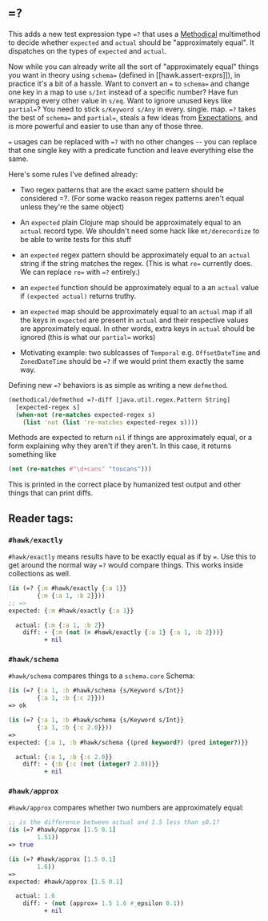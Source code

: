 # `=?`

This adds a new test expression type `=?` that uses a [Methodical](https://github.com/camsaul/methodical) multimethod
to decide whether `expected` and `actual` should be "approximately equal". It dispatches on the types of `expected`
and `actual`.

Now while you can already write all the sort of "approximately equal" things you want in theory using `schema=`
(defined in [[hawk.assert-exprs]]), in practice it's a bit of a hassle. Want to convert an `=` to
`schema=` and change one key in a map to use `s/Int` instead of a specific number? Have fun wrapping every other value
in `s/eq`. Want to ignore unused keys like `partial=`? You need to stick `s/Keyword s/Any` in every. single. map. `=?`
takes the best of `schema=` and `partial=`, steals a few ideas from
[Expectations](https://github.com/clojure-expectations/expectations), and is more powerful and easier to use than any
of those three.

`=` usages can be replaced with `=?` with no other changes -- you can replace that one single key with a predicate
function and leave everything else the same.

Here's some rules I've defined already:

- Two regex patterns that are the exact same pattern should be considered =?. (For some wacko reason regex patterns
  aren't equal unless they're the same object)

- An `expected` plain Clojure map should be approximately equal to an `actual` record type. We shouldn't need some
  hack like `mt/derecordize` to be able to write tests for this stuff

- an `expected` regex pattern should be approximately equal to an `actual` string if the string matches the
  regex. (This is what `re=` currently does. We can replace `re=` with `=?` entirely.)

- an `expected` function should be approximately equal to a an `actual` value if `(expected actual)` returns truthy.

- an `expected` map should be approximately equal to an `actual` map if all the keys in `expected` are present in
  `actual` and their respective values are approximately equal. In other words, extra keys in `actual` should be
  ignored (this is what our `partial=` works)

- Motivating example: two sublcasses of `Temporal` e.g. `OffsetDateTime` and `ZonedDateTime` should be `=?` if we
  would print them exactly the same way.

Defining new `=?` behaviors is as simple as writing a new `defmethod`.

```clj
(methodical/defmethod =?-diff [java.util.regex.Pattern String]
  [expected-regex s]
  (when-not (re-matches expected-regex s)
    (list 'not (list 're-matches expected-regex s))))
```

Methods are expected to return `nil` if things are approximately equal, or a form explaining why they aren't if they
aren't. In this case, it returns something like

```clj
(not (re-matches #"\d+cans" "toucans")))
```

This is printed in the correct place by humanized test output and other things that can print diffs.

## Reader tags:

### `#hawk/exactly`

`#hawk/exactly` means results have to be exactly equal as if by `=`. Use this to get around the normal way `=?` would
compare things. This works inside collections as well.

```clj
(is (=? {:m #hawk/exactly {:a 1}}
        {:m {:a 1, :b 2}}))
;; =>
expected: {:m #hawk/exactly {:a 1}}

  actual: {:m {:a 1, :b 2}}
    diff: - {:m (not (= #hawk/exactly {:a 1} {:a 1, :b 2}))}
          + nil
```

### `#hawk/schema`

`#hawk/schema` compares things to a `schema.core` Schema:

```clj
(is (=? {:a 1, :b #hawk/schema {s/Keyword s/Int}}
        {:a 1, :b {:c 2}}))
=> ok

(is (=? {:a 1, :b #hawk/schema {s/Keyword s/Int}}
        {:a 1, :b {:c 2.0}}))
=>
expected: {:a 1, :b #hawk/schema {(pred keyword?) (pred integer?)}}

  actual: {:a 1, :b {:c 2.0}}
    diff: - {:b {:c (not (integer? 2.0))}}
          + nil
```

### `#hawk/approx`

`#hawk/approx` compares whether two numbers are approximately equal:

```clj
;; is the difference between actual and 1.5 less than ±0.1?
(is (=? #hawk/approx [1.5 0.1]
        1.51))
=> true

(is (=? #hawk/approx [1.5 0.1]
        1.6))
=>
expected: #hawk/approx [1.5 0.1]

  actual: 1.6
    diff: - (not (approx= 1.5 1.6 #_epsilon 0.1))
          + nil
```

